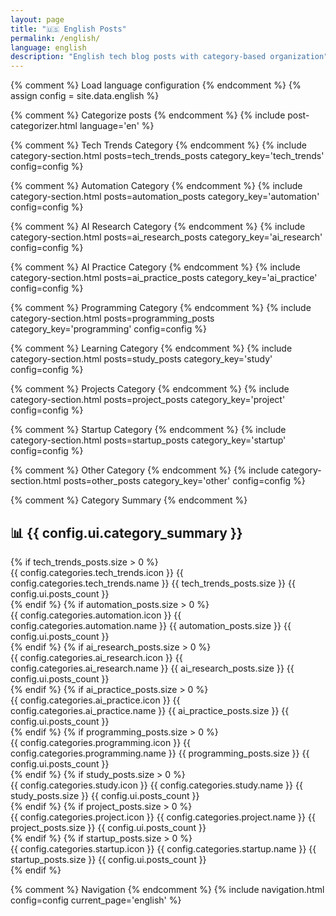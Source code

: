 ```yaml
---
layout: page
title: "🇺🇸 English Posts"
permalink: /english/
language: english
description: "English tech blog posts with category-based organization"
---
```


{% comment %} Load language configuration {% endcomment %}
{% assign config = site.data.english %}

{% comment %} Categorize posts {% endcomment %}
{% include post-categorizer.html language='en' %}

<div class="categories-container">

{% comment %} Tech Trends Category {% endcomment %}
{% include category-section.html posts=tech_trends_posts category_key='tech_trends' config=config %}

{% comment %} Automation Category {% endcomment %}
{% include category-section.html posts=automation_posts category_key='automation' config=config %}

{% comment %} AI Research Category {% endcomment %}
{% include category-section.html posts=ai_research_posts category_key='ai_research' config=config %}

{% comment %} AI Practice Category {% endcomment %}
{% include category-section.html posts=ai_practice_posts category_key='ai_practice' config=config %}

{% comment %} Programming Category {% endcomment %}
{% include category-section.html posts=programming_posts category_key='programming' config=config %}

{% comment %} Learning Category {% endcomment %}
{% include category-section.html posts=study_posts category_key='study' config=config %}

{% comment %} Projects Category {% endcomment %}
{% include category-section.html posts=project_posts category_key='project' config=config %}

{% comment %} Startup Category {% endcomment %}
{% include category-section.html posts=startup_posts category_key='startup' config=config %}

{% comment %} Other Category {% endcomment %}
{% include category-section.html posts=other_posts category_key='other' config=config %}

</div>

{% comment %} Category Summary {% endcomment %}
<div class="category-summary">
  <h2>📊 {{ config.ui.category_summary }}</h2>
  <div class="summary-grid">
    {% if tech_trends_posts.size > 0 %}
      <div class="summary-item">
        <span class="summary-icon">{{ config.categories.tech_trends.icon }}</span>
        <span class="summary-label">{{ config.categories.tech_trends.name }}</span>
        <span class="summary-count">{{ tech_trends_posts.size }} {{ config.ui.posts_count }}</span>
      </div>
    {% endif %}
    {% if automation_posts.size > 0 %}
      <div class="summary-item">
        <span class="summary-icon">{{ config.categories.automation.icon }}</span>
        <span class="summary-label">{{ config.categories.automation.name }}</span>
        <span class="summary-count">{{ automation_posts.size }} {{ config.ui.posts_count }}</span>
      </div>
    {% endif %}
    {% if ai_research_posts.size > 0 %}
      <div class="summary-item">
        <span class="summary-icon">{{ config.categories.ai_research.icon }}</span>
        <span class="summary-label">{{ config.categories.ai_research.name }}</span>
        <span class="summary-count">{{ ai_research_posts.size }} {{ config.ui.posts_count }}</span>
      </div>
    {% endif %}
    {% if ai_practice_posts.size > 0 %}
      <div class="summary-item">
        <span class="summary-icon">{{ config.categories.ai_practice.icon }}</span>
        <span class="summary-label">{{ config.categories.ai_practice.name }}</span>
        <span class="summary-count">{{ ai_practice_posts.size }} {{ config.ui.posts_count }}</span>
      </div>
    {% endif %}
    {% if programming_posts.size > 0 %}
      <div class="summary-item">
        <span class="summary-icon">{{ config.categories.programming.icon }}</span>
        <span class="summary-label">{{ config.categories.programming.name }}</span>
        <span class="summary-count">{{ programming_posts.size }} {{ config.ui.posts_count }}</span>
      </div>
    {% endif %}
    {% if study_posts.size > 0 %}
      <div class="summary-item">
        <span class="summary-icon">{{ config.categories.study.icon }}</span>
        <span class="summary-label">{{ config.categories.study.name }}</span>
        <span class="summary-count">{{ study_posts.size }} {{ config.ui.posts_count }}</span>
      </div>
    {% endif %}
    {% if project_posts.size > 0 %}
      <div class="summary-item">
        <span class="summary-icon">{{ config.categories.project.icon }}</span>
        <span class="summary-label">{{ config.categories.project.name }}</span>
        <span class="summary-count">{{ project_posts.size }} {{ config.ui.posts_count }}</span>
      </div>
    {% endif %}
    {% if startup_posts.size > 0 %}
      <div class="summary-item">
        <span class="summary-icon">{{ config.categories.startup.icon }}</span>
        <span class="summary-label">{{ config.categories.startup.name }}</span>
        <span class="summary-count">{{ startup_posts.size }} {{ config.ui.posts_count }}</span>
      </div>
    {% endif %}
  </div>
</div>

{% comment %} Navigation {% endcomment %}
{% include navigation.html config=config current_page='english' %}

<script>
function showAllPosts(category) {
  // Functionality for viewing all posts (implement as needed)
  alert('View all ' + category + ' posts feature is coming soon!');
}
</script>
